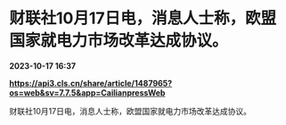 # 财联社10月17日电，消息人士称，欧盟国家就电力市场改革达成协议。

**2023-10-17 16:37**

**https://api3.cls.cn/share/article/1487965?os=web&sv=7.7.5&app=CailianpressWeb**

财联社10月17日电，消息人士称，欧盟国家就电力市场改革达成协议。